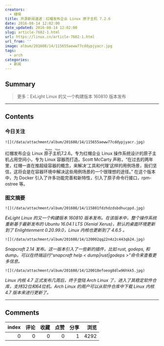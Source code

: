 ```yaml
---
creators:
  - 棣琦
title: 开源新闻速递：红帽发布企业 Linux 原子主机 7.2.6
date: 2016-08-14 12:02:00
date_updated: 2016-08-14 12:02:00
slug: article-7682-1.html
url: https://linux.cn/article-7682-1.html
url_from: ''
image: album/201608/14/115655aeww77cddypjyacr.jpg
tags:
  - arch
categories:
  - 新闻
---
```


## Summary

> 更多：ExLight Linux 的又一个构建版本 160810 版本发布

***

<!-- more -->

## Contents

### 今日关注

`![](/data/attachment/album/201608/14/115655aeww77cddypjyacr.jpg)`

红帽发布企业 Linux <ruby> 原子主机 <rp>  （ </rp> <rt>  Atomic Host </rt> <rp>  ） </rp></ruby>7.2.6。专为红帽企业 Linux 操作系统设计的原子主机占用空间小，专为 Linux 容器而打造。Scott McCarty 声称，“在过去的两年里，红帽一直在推超级容器的概念，来解决‘工具和代理’这样的用例场景，我们坚信，这将会是在容器环境中解决这些用例场景的一个很理想的途径。” 在这个版本中，为 Docker 引入了许多功能完善和新特性，引入了原子命令行接口，rpm-ostree 等。

### 图文摘要

`![](/data/attachment/album/201608/14/115801fdzhdzdsbdhucppd.jpg)`

*ExLight Linux 的又一个构建版本 160810 版本发布。在该版本中，整个操作系统重新基于最新发布的 Ubuntu 16.04.1 LTS (Xenial Xerus)，默认的桌面环境更新到了 Enlightenment 0.20.99.0，Linux 内核也更新到了 4.6.5 。*

`![](/data/attachment/album/201608/14/120002qq22n4z2c443qb24.jpg)`

*Snapcraft 2.14 发布。这一版本引入了一些新的插件，比如 rust, godeps, 和 dump。可以在终端运行“snapcraft help < dump|rust|godeps >”命令来查看更多信息。*

`![](/data/attachment/album/201608/14/120018efoeog8dlw96hkk5.jpg)`

*Linux 内核 4.7 正式发布几周后，终于登陆 Arch Linux 了，进入了其稳定软件仓库，支持32位和64位机。Arch Linux 的用户可以从软件仓库中下载 Linux 内核 4.7 版本来进行更新了。*

***

## Comments


|   index |   评论 |   收藏 |   点赞 |   分享 |   浏览 |
|--------:|-------:|-------:|-------:|-------:|-------:|
|       0 |      0 |      0 |      0 |      1 |   4292 |
